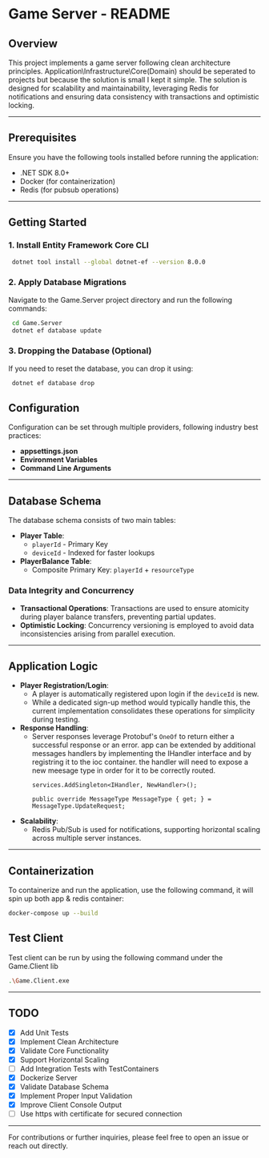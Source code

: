 # Game Server - README

## Overview
This project implements a game server following clean architecture principles. Application\Infrastructure\Core(Domain) should be seperated to projects but because the solution is small I kept it simple. The solution is designed for scalability and maintainability, leveraging Redis for notifications and ensuring data consistency with transactions and optimistic locking.

---

## Prerequisites
Ensure you have the following tools installed before running the application:
- .NET SDK 8.0+
- Docker (for containerization)
- Redis (for pubsub operations)

---

## Getting Started

### 1. Install Entity Framework Core CLI
```bash
 dotnet tool install --global dotnet-ef --version 8.0.0
```

### 2. Apply Database Migrations
Navigate to the Game.Server project directory and run the following commands:
```bash
 cd Game.Server 
 dotnet ef database update
```

### 3. Dropping the Database (Optional)
If you need to reset the database, you can drop it using:
```bash
 dotnet ef database drop
```


## Configuration
Configuration can be set through multiple providers, following industry best practices:
- **appsettings.json**
- **Environment Variables**
- **Command Line Arguments**

---

## Database Schema
The database schema consists of two main tables:
- **Player Table**:
  - `playerId` - Primary Key
  - `deviceId` - Indexed for faster lookups
- **PlayerBalance Table**:
  - Composite Primary Key: `playerId` + `resourceType`

### Data Integrity and Concurrency
- **Transactional Operations**: Transactions are used to ensure atomicity during player balance transfers, preventing partial updates.
- **Optimistic Locking**: Concurrency versioning is employed to avoid data inconsistencies arising from parallel execution.

---

## Application Logic
- **Player Registration/Login**:
  - A player is automatically registered upon login if the `deviceId` is new.
  - While a dedicated sign-up method would typically handle this, the current implementation consolidates these operations for simplicity during testing.
- **Response Handling**:
  - Server responses leverage Protobuf's `OneOf` to return either a successful response or an error. app can be extended by additional messages handlers by implementing the IHandler interface and by registring it to the ioc container. the handler will need to expose a new meesage type in order for it to be correctly routed. 
    ```
    services.AddSingleton<IHandler, NewHandler>();
    ```
    ```
    public override MessageType MessageType { get; } = MessageType.UpdateRequest;
    ```
- **Scalability**:
  - Redis Pub/Sub is used for notifications, supporting horizontal scaling across multiple server instances.

---

## Containerization
To containerize and run the application, use the following command, it will spin up both app & redis container:

```bash
docker-compose up --build
```

## Test Client
Test client can be run by using the following command under the Game.Client lib

```bash
.\Game.Client.exe
```




---

## TODO

- [x] Add Unit Tests
- [x] Implement Clean Architecture
- [x] Validate Core Functionality
- [x] Support Horizontal Scaling
- [ ] Add Integration Tests with TestContainers
- [x] Dockerize Server
- [x] Validate Database Schema
- [x] Implement Proper Input Validation
- [x] Improve Client Console Output
- [ ] Use https with certificate for secured connection

---

For contributions or further inquiries, please feel free to open an issue or reach out directly.

